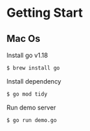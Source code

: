 # Getting Start
## Mac Os

Install go v1.18

```bash
$ brew install go
```

Install dependency

```bash
$ go mod tidy
```

Run demo server

```bash
$ go run demo.go
```